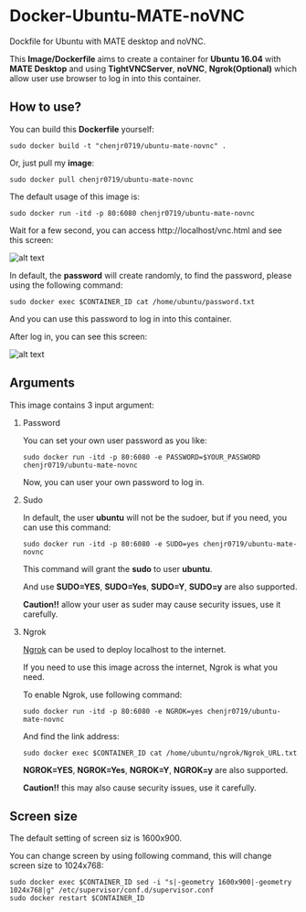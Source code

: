 # Docker-Ubuntu-MATE-noVNC

Dockfile for Ubuntu with MATE desktop and noVNC.

This **Image/Dockerfile** aims to create a container for **Ubuntu 16.04** with **MATE Desktop** and using **TightVNCServer**, **noVNC**, **Ngrok(Optional)** which allow user use browser to log in into this container.


## How to use?

You can build this **Dockerfile** yourself:

```
sudo docker build -t "chenjr0719/ubuntu-mate-novnc" .
```

Or, just pull my **image**:

```
sudo docker pull chenjr0719/ubuntu-mate-novnc
```

The default usage of this image is:

```
sudo docker run -itd -p 80:6080 chenjr0719/ubuntu-mate-novnc
```

Wait for a few second, you can access http://localhost/vnc.html and see this screen:

![alt text](https://github.com/chenjr0719/Docker-Ubuntu-MATE-noVNC/raw/master/noVNC.png "vnc.html")

In default, the **password** will create randomly, to find the password, please using the following command:

```
sudo docker exec $CONTAINER_ID cat /home/ubuntu/password.txt
```

And you can use this password to log in into this container.

After log in, you can see this screen:

![alt text](https://github.com/chenjr0719/Docker-Ubuntu-MATE-noVNC/raw/master/desktop.png "MATE desktop")

## Arguments

This image contains 3 input argument:

1. Password

   You can set your own user password as you like:
   ```
   sudo docker run -itd -p 80:6080 -e PASSWORD=$YOUR_PASSWORD chenjr0719/ubuntu-mate-novnc
   ```
   Now, you can user your own password to log in.

2. Sudo

   In default, the user **ubuntu** will not be the sudoer, but if you need, you can use this command:
   ```
   sudo docker run -itd -p 80:6080 -e SUDO=yes chenjr0719/ubuntu-mate-novnc
   ```

   This command will grant the **sudo** to user **ubuntu**.

   And use **SUDO=YES**, **SUDO=Yes**, **SUDO=Y**, **SUDO=y** are also supported.

   **Caution!!** allow your user as suder may cause security issues, use it carefully.

3. Ngrok

   [Ngrok](https://ngrok.com/) can be used to deploy localhost to the internet.

   If you need to use this image across the internet, Ngrok is what you need.

   To enable Ngrok, use following command:

   ```
   sudo docker run -itd -p 80:6080 -e NGROK=yes chenjr0719/ubuntu-mate-novnc
   ```

   And find the link address:

   ```
   sudo docker exec $CONTAINER_ID cat /home/ubuntu/ngrok/Ngrok_URL.txt
   ```

   **NGROK=YES**, **NGROK=Yes**, **NGROK=Y**, **NGROK=y** are also supported.

    **Caution!!** this may also cause security issues, use it carefully.

## Screen size

The default setting of screen siz is 1600x900.

You can change screen by using following command, this will change screen size to 1024x768:

```
sudo docker exec $CONTAINER_ID sed -i "s|-geometry 1600x900|-geometry 1024x768|g" /etc/supervisor/conf.d/supervisor.conf
sudo docker restart $CONTAINER_ID
